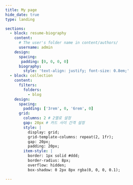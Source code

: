 ```yaml
---
title: My page
hide_date: true
type: landing

sections:
  - block: resume-biography
    content:
      # The user's folder name in content/authors/
      username: admin
    design:
      spacing:
       padding: [0, 0, 0, 0]
      biography:
        style: 'text-align: justify; font-size: 0.8em;'
  - block: collection
    content:
      filters:
        folders:
          - blog
    design:
      spacing:
        padding: ['3rem', 0, '6rem', 0]
      grid:
        columns: 2 # 2열로 설정
        gap: 20px # 카드 사이 간격 설정
        style: |
          display: grid;
          grid-template-columns: repeat(2, 1fr);
          gap: 20px;
          padding: 20px;
        item-style: |
          border: 1px solid #ddd;
          border-radius: 8px;
          overflow: hidden;
          box-shadow: 0 2px 8px rgba(0, 0, 0, 0.1);

---
```

